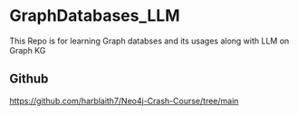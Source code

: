 # GraphDatabases_LLM
This Repo is for learning Graph databses and its usages along with LLM on Graph KG

## Github
https://github.com/harblaith7/Neo4j-Crash-Course/tree/main
